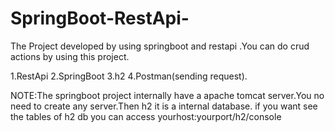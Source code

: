 # SpringBoot-RestApi-
The  Project developed by using springboot and restapi .You can do crud actions by using this project.

1.RestApi
2.SpringBoot
3.h2
4.Postman(sending request).

NOTE:The springboot project internally have a apache tomcat server.You no need to create any server.Then h2 it is a internal database.
if you want see the tables of h2 db you can access yourhost:yourport/h2/console

